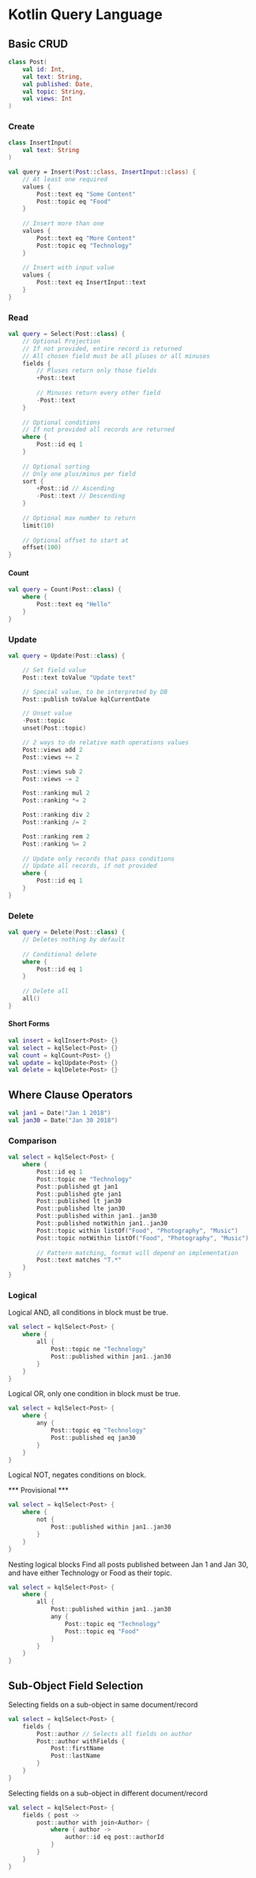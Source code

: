 # Kotlin Query Language

## Basic CRUD
```kotlin
class Post(
    val id: Int,
    val text: String,
    val published: Date,
    val topic: String,
    val views: Int
)
```

### Create
```kotlin
class InsertInput(
    val text: String
)

val query = Insert(Post::class, InsertInput::class) {
    // At least one required
    values {
        Post::text eq "Some Content"
        Post::topic eq "Food"
    }
    
    // Insert more than one
    values {
        Post::text eq "More Content"
        Post::topic eq "Technology"
    }
    
    // Insert with input value
    values {
        Post::text eq InsertInput::text
    }
}
```

### Read
```kotlin
val query = Select(Post::class) {
    // Optional Projection
    // If not provided, entire record is returned
    // All chosen field must be all pluses or all minuses
    fields {
        // Pluses return only those fields
        +Post::text
        
        // Minuses return every other field
        -Post::text
    }
    
    // Optional conditions
    // If not provided all records are returned
    where {
        Post::id eq 1
    }
    
    // Optional sorting
    // Only one plus/minus per field
    sort {
        +Post::id // Ascending
        -Post::text // Descending
    }
    
    // Optional max number to return
    limit(10)
    
    // Optional offset to start at
    offset(100)
}
```

#### Count
```kotlin
val query = Count(Post::class) {
    where {
        Post::text eq "Hello"
    }
}
```

### Update
```kotlin
val query = Update(Post::class) {

    // Set field value
    Post::text toValue "Update text"

    // Special value, to be interpreted by DB
    Post::publish toValue kqlCurrentDate

    // Unset value
    -Post::topic
    unset(Post::topic)

    // 2 ways to do relative math operations values
    Post::views add 2
    Post::views += 2

    Post::views sub 2
    Post::views -= 2

    Post::ranking mul 2
    Post::ranking *= 2

    Post::ranking div 2
    Post::ranking /= 2

    Post::ranking rem 2
    Post::ranking %= 2
    
    // Update only records that pass conditions
    // Update all records, if not provided
    where {
        Post::id eq 1
    }
}
```

### Delete
```kotlin
val query = Delete(Post::class) {
    // Deletes nothing by default
    
    // Conditional delete
    where {
        Post::id eq 1
    }
    
    // Delete all
    all()
}
```

#### Short Forms
```kotlin
val insert = kqlInsert<Post> {}
val select = kqlSelect<Post> {}
val count = kqlCount<Post> {}
val update = kqlUpdate<Post> {}
val delete = kqlDelete<Post> {}
```

## Where Clause Operators
```kotlin
val jan1 = Date("Jan 1 2018")
val jan30 = Date("Jan 30 2018")
```
### Comparison
```kotlin
val select = kqlSelect<Post> {
    where {
        Post::id eq 1
        Post::topic ne "Technology"
        Post::published gt jan1
        Post::published gte jan1
        Post::published lt jan30
        Post::published lte jan30
        Post::published within jan1..jan30
        Post::published notWithin jan1..jan30
        Post::topic within listOf("Food", "Photography", "Music")
        Post::topic notWithin listOf("Food", "Photography", "Music")
        
        // Pattern matching, format will depend on implementation
        Post::text matches "T.*"
    }
}
```
### Logical
Logical AND, all conditions in block must be true.
```kotlin
val select = kqlSelect<Post> {
    where {
        all {
            Post::topic ne "Technology"
            Post::published within jan1..jan30
        }
    }
}
```
Logical OR, only one condition in block must be true.
```kotlin
val select = kqlSelect<Post> {
    where {
        any {
            Post::topic eq "Technology"
            Post::published eq jan30
        }
    }
}
```
Logical NOT, negates conditions on block.

*** Provisional ***
```kotlin
val select = kqlSelect<Post> {
    where {
        not {
            Post::published within jan1..jan30 
        }
    }
}
```
Nesting logical blocks
Find all posts published between Jan 1 and Jan 30, and have either Technology or Food as their topic.
```kotlin
val select = kqlSelect<Post> {
    where {
        all {
            Post::published within jan1..jan30
            any {
                Post::topic eq "Technology"
                Post::topic eq "Food"
            }
        }
    }
}
```
## Sub-Object Field Selection
Selecting fields on a sub-object in same document/record
```kotlin
val select = kqlSelect<Post> {
    fields {
        Post::author // Selects all fields on author
        Post::author withFields {
            Post::firstName
            Post::lastName
        }
    }
}
```
Selecting fields on a sub-object in different document/record
```kotlin
val select = kqlSelect<Post> {
    fields { post -> 
        post::author with join<Author> {
            where { author ->
                author::id eq post::authorId
            }
        }
    }
}
```
